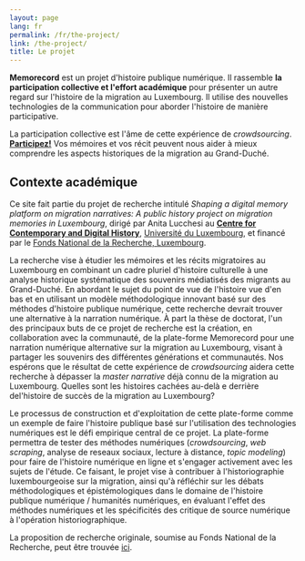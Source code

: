 ```yaml
---
layout: page
lang: fr
permalink: /fr/the-project/
link: /the-project/
title: Le projet
---
```


**Memorecord** est un projet d'histoire publique numérique. Il rassemble **la participation collective et l'effort académique** pour présenter un autre regard sur l'histoire de la migration au Luxembourg. Il utilise des nouvelles technologies de la communication pour aborder l'histoire de manière participative.


<!-- more -->

La participation collective est l'âme de cette expérience de *crowdsourcing*. [**Participez!**](https://c2dh.github.io/memorecord/take-part/) Vos mémoires et vos récit peuvent nous aider à mieux comprendre les aspects historiques de la migration au Grand-Duché.


## Contexte académique

Ce site fait partie du projet de recherche intitulé *Shaping a digital memory platform on migration narratives: A public history project on migration memories in Luxembourg*, dirigé par Anita Lucchesi au [**Centre for Contemporary and Digital History**](https://www.c2dh.uni.lu/), [Université du Luxembourg](https://www.uni.lu/), et financé par le [Fonds National de la Recherche, Luxembourg](https://www.fnr.lu).

La recherche vise à étudier les mémoires et les récits migratoires au Luxembourg en combinant un cadre pluriel d'histoire culturelle à une analyse historique systématique des souvenirs médiatisés des migrants au Grand-Duché. En abordant le sujet du point de vue de l'histoire vue d'en bas et en utilisant un modèle méthodologique innovant basé sur des méthodes d'histoire publique numérique, cette recherche devrait trouver une alternative à la narration numérique. À part la thèse de doctorat, l'un des principaux buts de ce projet de recherche est la création, en collaboration avec la communauté, de la plate-forme Memorecord pour une narration numérique alternative sur la migration au Luxembourg, visant à partager les souvenirs des différentes générations et communautés. Nos espérons que le résultat de cette expérience de *crowdsourcing* aidera cette recherche à dépasser la *master narrative* déjà connu de la migration au Luxembourg. Quelles sont les histoires cachées au-delà e derrière del'histoire de succès de la migration au Luxembourg?

Le processus de construction et d'exploitation de cette plate-forme comme un exemple de faire l'histoire publique basé sur l'utilisation des technologies numériques est le défi empirique central de ce projet. La plate-forme permettra de tester des méthodes numériques (*crowdsourcing*, *web scraping*, analyse de reseaux sociaux, lecture à distance, *topic modeling*) pour faire de l'histoire numérique en ligne et s'engager activement avec les sujets de l'étude. Ce faisant, le projet vise à contribuer à l'historiographie luxembourgeoise sur la migration, ainsi qu'à réfléchir sur les débats méthodologiques et épistémologiques dans le domaine de l'histoire publique numérique / humanités numériques, en évaluant l'effet des méthodes numériques et les spécificités des critique de source numérique à l'opération historiographique.

La proposition de recherche originale, soumise au Fonds National de la Recherche, peut être trouvée [ici](https://historiografianarede.files.wordpress.com/2015/10/lucchesi-fnr.pdf).




